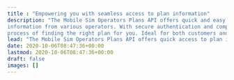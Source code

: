 ```yaml
---
title : "Empowering you with seamless access to plan information"
description: "The Mobile Sim Operators Plans API offers quick and easy access to prepaid, postpaid, and DTH plan
information from various operators. With secure authentication and comprehensive plan data, the API simplifies the
process of finding the right plan for you. Ideal for both customers and businesses."
lead: "The Mobile Sim Operators Plans API offers quick access to plan information from various operators. Comprehensive plan data. Start simplifying your plans process today."
date: 2020-10-06T08:47:36+00:00
lastmod: 2020-10-06T08:47:36+00:00
draft: false
images: []
---
```

